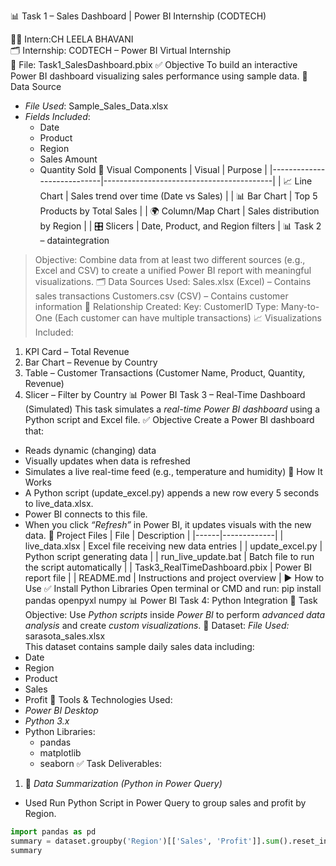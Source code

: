  📊 Task 1 – Sales Dashboard | Power BI Internship (CODTECH)

 👩‍💻 Intern:CH LEELA BHAVANI  
🗂️ Internship: CODTECH – Power BI Virtual Internship  
📁 File: Task1_SalesDashboard.pbix
✅ Objective
To build an interactive Power BI dashboard visualizing sales performance using sample data.
📁 Data Source
- *File Used*: Sample_Sales_Data.xlsx
- *Fields Included*:
  - Date
  - Product
  - Region
  - Sales Amount
  - Quantity Sold
🧱 Visual Components
| Visual                     | Purpose                                 |
|----------------------------|------------------------------------------|
| 📈 Line Chart              | Sales trend over time (Date vs Sales)   |
| 📊 Bar Chart               | Top 5 Products by Total Sales           |
| 🌍 Column/Map Chart        | Sales distribution by Region            |
| 🎛️ Slicers                | Date, Product, and Region filters       |
📊 Task 2 – dataintegration
> Objective: Combine data from at least two different sources (e.g., Excel and CSV) to create a unified Power BI report with meaningful visualizations.
> 🗂️ Data Sources Used:
Sales.xlsx (Excel) – Contains sales transactions
Customers.csv (CSV) – Contains customer information
🔗 Relationship Created:
Key: CustomerID
Type: Many-to-One (Each customer can have multiple transactions)
📈 Visualizations Included:
1. KPI Card – Total Revenue
2. Bar Chart – Revenue by Country
3. Table – Customer Transactions (Customer Name, Product, Quantity, Revenue)
4. Slicer – Filter by Country
📊 Power BI Task 3 – Real-Time Dashboard (Simulated)
This task simulates a *real-time Power BI dashboard* using a Python script and Excel file. 
✅ Objective
Create a Power BI dashboard that:
- Reads dynamic (changing) data
- Visually updates when data is refreshed
- Simulates a live real-time feed (e.g., temperature and humidity)
🧪 How It Works
- A Python script (update_excel.py) appends a new row every 5 seconds to live_data.xlsx.
- Power BI connects to this file.
- When you click *“Refresh”* in Power BI, it updates visuals with the new data.
  📁 Project Files
| File | Description |
|------|-------------|
| live_data.xlsx | Excel file receiving new data entries |
| update_excel.py | Python script generating data |
| run_live_update.bat | Batch file to run the script automatically |
| Task3_RealTimeDashboard.pbix | Power BI report file |
| README.md | Instructions and project overview |
▶️ How to Use
✅ Install Python Libraries
Open terminal or CMD and run:
pip install pandas openpyxl numpy
📊 Power BI Task 4: Python Integration
🧠 Task Objective:
Use *Python scripts* inside *Power BI* to perform *advanced data analysis* and create *custom visualizations*.
📌 Dataset:
*File Used:* sarasota_sales.xlsx  
This dataset contains sample daily sales data including:
- Date
- Region
- Product
- Sales
- Profit
🔧 Tools & Technologies Used:
- *Power BI Desktop*
- *Python 3.x*
- Python Libraries:
  - pandas
  - matplotlib
  - seaborn
✅ Task Deliverables:
 1. 🧮 *Data Summarization (Python in Power Query)*
- Used Run Python Script in Power Query to group sales and profit by Region.

```python
import pandas as pd
summary = dataset.groupby('Region')[['Sales', 'Profit']].sum().reset_index()
summary
